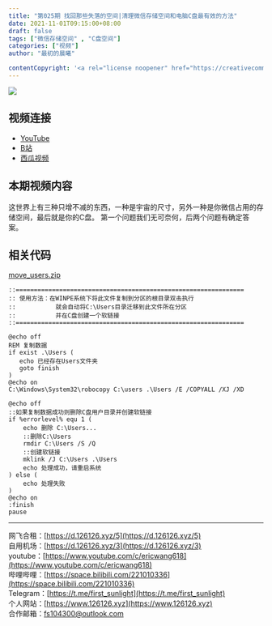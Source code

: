 ```yaml
---
title: "第025期 找回那些失落的空间|清理微信存储空间和电脑C盘最有效的方法"
date: 2021-11-01T09:15:00+08:00
draft: false
tags: ["微信存储空间" , "C盘空间"]
categories: ["视频"]
author: "最初的晨曦"

contentCopyright: '<a rel="license noopener" href="https://creativecommons.org/licenses/by-nc-sa/4.0/deed.zh" target="_blank">本文章采用 CC BY-NC-SA 4.0 许可协议</a>'
---
```


![](../../images/025/0.jpg)
	
## 视频连接
- [YouTube](https://www.youtube.com/watch?v=_ngm-0ocRqg)
- [B站](https://www.bilibili.com/video/BV1i34y1o7Bv/)
- [西瓜视频](https://www.ixigua.com/7025474587584692750)

## 本期视频内容

这世界上有三种只增不减的东西，一种是宇宙的尺寸，另外一种是你微信占用的存储空间，最后就是你的C盘。
第一个问题我们无可奈何，后两个问题有确定答案。

## 相关代码

[move_users.zip](../../images/025/move_users.zip)

```
::===============================================================
:: 使用方法：在WINPE系统下将此文件复制到分区的根目录双击执行
::           就会自动将C:\Users目录迁移到此文件所在分区
::           并在C盘创建一个软链接
::===============================================================

@echo off
REM 复制数据
if exist .\Users (
   echo 已经存在Users文件夹
   goto finish
)
@echo on
C:\Windows\System32\robocopy C:\users .\Users /E /COPYALL /XJ /XD

@echo off
::如果复制数据成功则删除C盘用户目录并创建软链接
if %errorlevel% equ 1 (
	echo 删除 C:\Users...
	::删除C:\Users
	rmdir C:\Users /S /Q
	::创建软链接
	mklink /J C:\Users .\Users
	echo 处理成功，请重启系统
) else (
	echo 处理失败
)
@echo on
:finish
pause
```

---

网飞合租：[https://d.126126.xyz/5](https://d.126126.xyz/5)  
自用机场：[https://d.126126.xyz/3](https://d.126126.xyz/3)  
youtube：[https://www.youtube.com/c/ericwang618](https://www.youtube.com/c/ericwang618)  
哔哩哔哩：[https://space.bilibili.com/221010336](https://space.bilibili.com/221010336)  
Telegram：[https://t.me/first_sunlight](https://t.me/first_sunlight)  
个人网站：[https://www.126126.xyz](https://www.126126.xyz)  
合作邮箱：fs104300@outlook.com